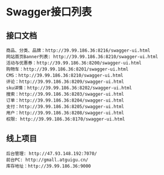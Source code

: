 # Swagger接口列表
## 接口文档
    商品、分类、品牌：http://39.99.186.36:8216/swagger-ui.html
    网站首页Banner列表: http://39.99.186.36:8210/swagger-ui.html
    活动与优惠券：http://39.99.186.36:8200/swagger-ui.html
    购物车：http://39.99.186.36:8201/swagger-ui.html
    CMS：http://39.99.186.36:8210/swagger-ui.html
    评论：http://39.99.186.36:8209/swagger-ui.html
    sku详情：http://39.99.186.36:8202/swagger-ui.html
    搜索：http://39.99.186.36:8203/swagger-ui.html
    订单：http://39.99.186.36:8204/swagger-ui.html
    支付：http://39.99.186.36:8205/swagger-ui.html
    用户：http://39.99.186.36:8208/swagger-ui.html
    权限: http://39.99.186.36:8170/swagger-ui.html

## 线上项目
    后台管理: http://47.93.148.192:7070/
    前台PC: http://gmall.atguigu.cn/
    库存地址：http://39.99.186.36:9000